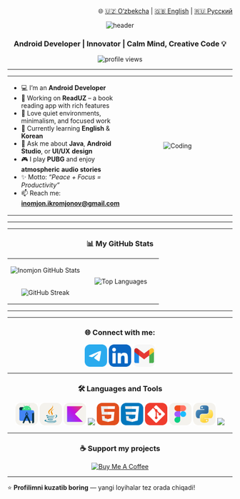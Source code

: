 <p align="right">
  🌐 <a href="README.md">🇺🇿 O‘zbekcha</a> |
  <a href="README.en.md">🇬🇧 English</a> |
  <a href="README.ru.md">🇷🇺 Русский</a>
</p>

<p align="center">
  <img src="https://capsule-render.vercel.app/api?type=waving&height=280&text=Salom!%20👋%20Men%20Inomjon&fontAlignY=40&color=0:00416A,100:00B4DB&fontColor=ffffff&fontSize=50" alt="header"/>
</p>

<h3 align="center">Android Developer | Innovator | Calm Mind, Creative Code 💡</h3>
<p align="center">
  <img src="https://komarev.com/ghpvc/?username=InomjonIkromjonov&label=Profile%20views&color=0e75b6&style=flat" alt="profile views"/>
</p>

---

<table align="center">
<tr border="none">
<td width="50%" align="left">

- 💻 I’m an **Android Developer**  
- 🚀 Working on **ReadUZ** – a book reading app with rich features  
- 🧠 Love quiet environments, minimalism, and focused work  
- 🌱 Currently learning **English** & **Korean**  
- 💬 Ask me about **Java**, **Android Studio**, or **UI/UX design**  
- 🎮 I play **PUBG** and enjoy **atmospheric audio stories**  
- ✨ Motto: *“Peace + Focus = Productivity”*  
- 📫 Reach me: **inomjon.ikromjonov@gmail.com**

</td>
<td width="50%" align="center">
  <img align="center" alt="Coding" width="450" src="https://repository-images.githubusercontent.com/588181932/e36ec678-7984-4cdd-8e4c-a3932772ff8e">
</td>
</tr>
</table>

---

---

<h3 align="center">📊 My GitHub Stats</h3>
<p align="center">
<table align="center">
<tr border="none">
<td width="50%" align="center">

  <!-- Main Stats -->
  <img 
    align="center"
    src="https://github-readme-stats.vercel.app/api?username=InomjonIkromjonov&show_icons=true&theme=tokyonight&include_all_commits=true&count_private=true"
    alt="Inomjon GitHub Stats" 
    width="100%"
  />
  <br><br>

  <!-- Streak Stats -->
  <img 
    align="center"
    src="https://streak-stats.demolab.com?user=InomjonIkromjonov&theme=tokyonight&hide_border=false"
    alt="GitHub Streak"
    width="100%"
  />

</td>

<td width="50%" align="center">

  <!-- Top Languages -->
  <img 
    align="center"
    src="https://github-readme-stats.vercel.app/api/top-langs/?username=InomjonIkromjonov&theme=tokyonight&layout=compact&langs_count=10"
    alt="Top Languages"
    width="100%"
  />

</td>
</tr>
</table>
</p>

---

---

<h3 align="center">🌐 Connect with me:</h3>
<p align="center">
<a href="https://t.me/InomjonIkromjonov" target="blank"><img align="center" src="https://github.com/tandpfun/skill-icons/blob/main/icons/Telegram.svg" height="50" width="50" /></a>
<a href="https://linkedin.com/in/inomjon-ikromjonov" target="blank"><img align="center" src="https://github.com/tandpfun/skill-icons/blob/main/icons/LinkedIn.svg" height="50" width="50" /></a>
<a href="mailto:inomjon.ikromjonov@gmail.com" target="blank"><img align="center" src="https://github.com/tandpfun/skill-icons/blob/main/icons/Gmail-Light.svg" height="50" width="50" /></a>
</p>

---

<h3 align="center">🛠️ Languages and Tools</h3>
<p align="center">
<a href="#"><img src="https://github.com/tandpfun/skill-icons/blob/main/icons/AndroidStudio-Light.svg" width="50"/></a>
<a href="#"><img src="https://github.com/tandpfun/skill-icons/blob/main/icons/Java-Light.svg" width="50"/></a>
<a href="#"><img src="https://github.com/tandpfun/skill-icons/blob/main/icons/Kotlin-Light.svg" width="50"/></a>
<a href="#"><img src="https://github.com/tandpfun/skill-icons/blob/main/icons/XML-Light.svg" width="50"/></a>
<a href="#"><img src="https://github.com/tandpfun/skill-icons/blob/main/icons/HTML.svg" width="50"/></a>
<a href="#"><img src="https://github.com/tandpfun/skill-icons/blob/main/icons/CSS.svg" width="50"/></a>
<a href="#"><img src="https://github.com/tandpfun/skill-icons/blob/main/icons/Git.svg" width="50"/></a>
<a href="#"><img src="https://github.com/tandpfun/skill-icons/blob/main/icons/Figma-Light.svg" width="50"/></a>
<a href="#"><img src="https://github.com/tandpfun/skill-icons/blob/main/icons/Python-Light.svg" width="50"/></a>
<a href="#"><img src="https://github.com/tandpfun/skill-icons/blob/main/icons/SQLite-Light.svg" width="50"/></a>
</p>

---

<h3 align="center">☕ Support my projects</h3>
<p align="center">
  <a href="https://www.buymeacoffee.com/inomjon"><img src="https://cdn.buymeacoffee.com/buttons/v2/default-yellow.png" height="50" width="210" alt="Buy Me A Coffee"></a>
</p>

---

⭐ **Profilimni kuzatib boring** — yangi loyihalar tez orada chiqadi!

